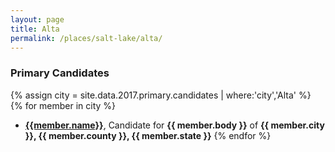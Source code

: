 ```yaml
---
layout: page
title: Alta
permalink: /places/salt-lake/alta/
---
```


### Primary Candidates
{% assign city = site.data.2017.primary.candidates | where:'city','Alta' %}
{% for member in city  %}
- <strong>[{{member.name}}](../../../people/{{member.id}})</strong>, Candidate for <strong>{{ member.body }}</strong> of <strong>{{ member.city }}, {{ member.county }}, {{ member.state }}</strong>
{% endfor %}
